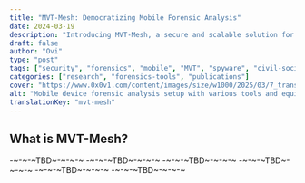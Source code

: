 ```yaml
---
title: "MVT-Mesh: Democratizing Mobile Forensic Analysis"
date: 2024-03-19
description: "Introducing MVT-Mesh, a secure and scalable solution for remote mobile forensic analysis that empowers civil society researchers to investigate spyware and malicious implants."
draft: false
author: "Ovi"
type: "post"
tags: ["security", "forensics", "mobile", "MVT", "spyware", "civil-society"]
categories: ["research", "forensics-tools", "publications"]
cover: "https://www.0x0v1.com/content/images/size/w1000/2025/03/7_transparent.png"
alt: "Mobile device forensic analysis setup with various tools and equipment."
translationKey: "mvt-mesh"
---
```


## What is MVT-Mesh?

-~-~-~TBD~-~-~-~
-~-~-~TBD~-~-~-~
-~-~-~TBD~-~-~-~
-~-~-~TBD~-~-~-~
-~-~-~TBD~-~-~-~
-~-~-~TBD~-~-~-~
